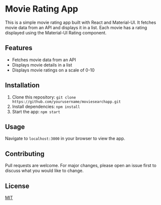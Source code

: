 # Movie Rating App

This is a simple movie rating app built with React and Material-UI. It fetches movie data from an API and displays it in a list. Each movie has a rating displayed using the Material-UI Rating component.

## Features

- Fetches movie data from an API
- Displays movie details in a list
- Displays movie ratings on a scale of 0-10

## Installation

1. Clone this repository: `git clone https://github.com/yourusername/moviesearchapp.git`
2. Install dependencies: `npm install`
3. Start the app: `npm start`

## Usage

Navigate to `localhost:3000` in your browser to view the app.

## Contributing

Pull requests are welcome. For major changes, please open an issue first to discuss what you would like to change.

## License

[MIT](https://choosealicense.com/licenses/mit/)